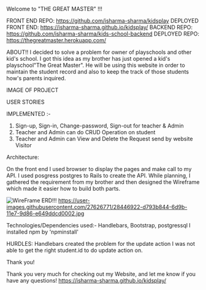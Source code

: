  Welcome to "THE GREAT MASTER" !!!

FRONT END REPO: https://github.com/isharma-sharma/kidsplay
DEPLOYED FRONT END: https://isharma-sharma.github.io/kidsplay/
BACKEND REPO: https://github.com/isharma-sharma/kids-school-backend
DEPLOYED REPO: https://thegreatmaster.herokuapp.com/

  ABOUT!!
I decided to solve a problem for owner of playschools and other kid's school.
I got this idea as my brother has just opened a kid's playschool"The Great Master".
He will be using this website in order to maintain the student record and also to keep the track of those students how's parents inquired.

IMAGE OF PROJECT

USER STORIES

IMPLEMENTED :-
1. Sign-up, Sign-in, Change-password, Sign-out for teacher & Admin
2. Teacher and Admin can do CRUD Operation on student
3. Teacher and Admin can View and Delete the Request send by website Visitor

Architecture:

On the front end I used browser to display the pages and make call to my API.
I used posgress postgres to Rails to create the API. While planning, I gathered
the requirement from my brother and then designed the Wireframe which made it easier
how to build both parts.

![WireFrame](https://user-images.githubusercontent.com/27626771/28446920-d48c1e7a-6d9b-11e7-84ef-ac7b6c798834.jpg)
ERD!!!
https://user-images.githubusercontent.com/27626771/28446922-d793b844-6d9b-11e7-9d86-e649ddcd0002.jpg

 Technologies/Dependencies used:-
 Handlebars, Bootstrap, postgressql
 I installed npm by 'npminstall'

HURDLES:
Handlebars created the problem for the update action I was not able to get the right
student.id to do update action on.

Thank you!

Thank you very much for checking out my Website, and let me know if you have any questions! https://isharma-sharma.github.io/kidsplay/
